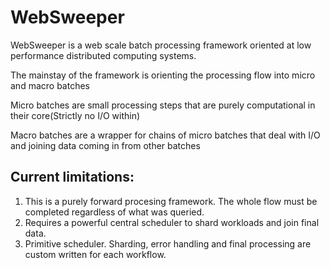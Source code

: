 # WebSweeper

WebSweeper is a web scale batch processing framework oriented at low performance distributed computing systems.

The mainstay of the framework is orienting the processing flow into micro and macro batches

Micro batches are small processing steps that are purely computational in their core(Strictly no I/O within)

Macro batches are a wrapper for chains of micro batches that deal with I/O and joining data coming in from other batches

## Current limitations:

1. This is a purely forward procesing framework. The whole flow must be completed regardless of what was queried.
2. Requires a powerful central scheduler to shard workloads and join final data.
3. Primitive scheduler. Sharding, error handling and final processing are custom written for each workflow.
